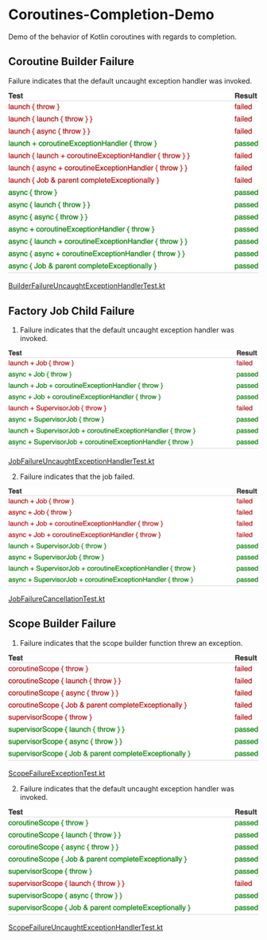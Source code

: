 # Coroutines-Completion-Demo

Demo of the behavior of Kotlin coroutines with regards to completion.

## Coroutine Builder Failure

Failure indicates that the default uncaught exception handler was
invoked.

![BuilderFailureUncaughtExceptionHandlerTest](images/BuilderFailureUncaughtExceptionHandlerTest.png)

[BuilderFailureUncaughtExceptionHandlerTest.kt](src/test/kotlin/com/mdevillers/coroutines/completion/demo/BuilderFailureUncaughtExceptionHandlerTest.kt)

## Factory Job Child Failure

1. Failure indicates that the default uncaught exception handler was
   invoked.

![JobFailureUncaughtExceptionHandlerTest](images/JobFailureUncaughtExceptionHandlerTest.png)

[JobFailureUncaughtExceptionHandlerTest.kt](src/test/kotlin/com/mdevillers/coroutines/completion/demo/JobFailureUncaughtExceptionHandlerTest.kt)

2. Failure indicates that the job failed.

![JobFailureCancellationTest](images/JobFailureCancellationTest.png)

[JobFailureCancellationTest.kt](src/test/kotlin/com/mdevillers/coroutines/completion/demo/JobFailureCancellationTest.kt)

## Scope Builder Failure

1. Failure indicates that the scope builder function threw an exception.

![ScopeFailureExceptionTest](images/ScopeFailureExceptionTest.png)

[ScopeFailureExceptionTest.kt](src/test/kotlin/com/mdevillers/coroutines/completion/demo/ScopeFailureExceptionTest.kt)

2. Failure indicates that the default uncaught exception handler was
   invoked.

![ScopeFailureUncaughtExceptionHandlerTest](images/ScopeFailureUncaughtExceptionHandlerTest.png)

[ScopeFailureUncaughtExceptionHandlerTest.kt](src/test/kotlin/com/mdevillers/coroutines/completion/demo/ScopeFailureUncaughtExceptionHandlerTest.kt)
